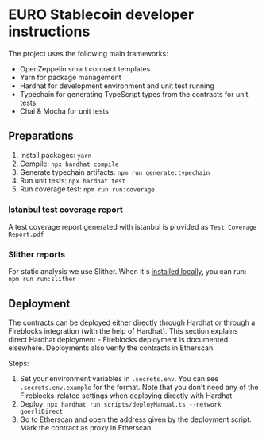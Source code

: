 # EURO Stablecoin developer instructions

The project uses the following main frameworks:

- OpenZeppelin smart contract templates
- Yarn for package management
- Hardhat for development environment and unit test running
- Typechain for generating TypeScript types from the contracts for unit tests
- Chai & Mocha for unit tests

## Preparations

1. Install packages: `yarn`
1. Compile: `npx hardhat compile`
1. Generate typechain artifacts: `npm run generate:typechain`
1. Run unit tests: `npx hardhat test`
1. Run coverage test: `npm run run:coverage`

### Istanbul test coverage report

A test coverage report generated with istanbul is provided as `Test Coverage Report.pdf`

### Slither reports

For static analysis we use Slither. When it's [installed locally](https://github.com/crytic/slither#how-to-install), you can run: `npm run run:slither` 

## Deployment

The contracts can be deployed either directly through Hardhat or through a Fireblocks integration (with the help of Hardhat). This section explains direct Hardhat deployment - Fireblocks deployment is documented elsewhere. Deployments also verify the contracts in Etherscan.

Steps:
1. Set your environment variables in `.secrets.env`. You can see `.secrets.env.example` for the format. Note that you don't need any of the Fireblocks-related settings when deploying directly with Hardhat
1. Deploy: `npx hardhat run scripts/deployManual.ts --network goerliDirect` 
1. Go to Etherscan and open the address given by the deployment script. Mark the contract as proxy in Etherscan.